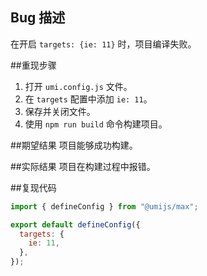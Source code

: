 ## Bug 描述

在开启 `targets: {ie: 11}` 时，项目编译失败。

##重现步骤

1. 打开 `umi.config.js` 文件。
2. 在 `targets` 配置中添加 `ie: 11`。
3. 保存并关闭文件。
4. 使用 `npm run build` 命令构建项目。

##期望结果
项目能够成功构建。

##实际结果
项目在构建过程中报错。

##复现代码

```javascript
import { defineConfig } from "@umijs/max";

export default defineConfig({
  targets: {
    ie: 11,
  },
});
```

